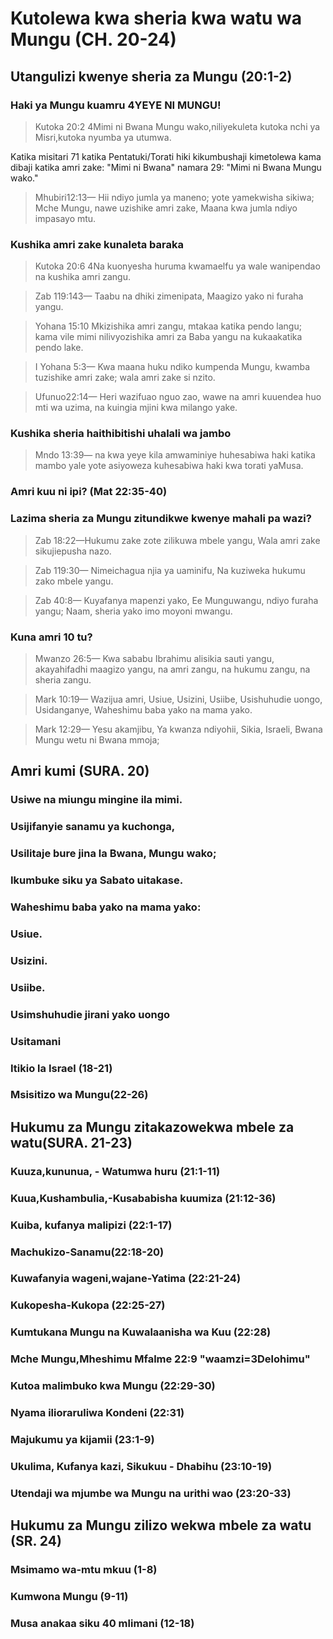 # Kutolewa kwa sheria kwa watu wa Mungu (CH. 20-24)

## Utangulizi kwenye sheria za Mungu (20:1-2)

### Haki ya Mungu kuamru 4YEYE NI MUNGU!

> Kutoka 20:2 4Mimi ni Bwana Mungu wako,niliyekuleta kutoka nchi ya Misri,kutoka nyumba ya utumwa.

Katika misitari 71 katika Pentatuki/Torati hiki kikumbushaji kimetolewa kama dibaji katika amri zake: "Mimi ni Bwana" namara 29: "Mimi ni Bwana Mungu wako."

> Mhubiri12:13— Hii ndiyo jumla ya maneno; yote yamekwisha sikiwa; Mche Mungu, nawe uzishike amri zake, Maana kwa jumla ndiyo impasayo mtu.

### Kushika amri zake kunaleta baraka

> Kutoka 20:6 4Na kuonyesha huruma kwamaelfu ya wale wanipendao na kushika amri zangu.

> Zab 119:143— Taabu na dhiki zimenipata, Maagizo yako ni furaha yangu.

> Yohana 15:10 Mkizishika amri zangu, mtakaa katika pendo langu; kama vile mimi nilivyozishika amri za Baba yangu na kukaakatika pendo lake.

> I Yohana 5:3— Kwa maana huku ndiko kumpenda Mungu, kwamba tuzishike amri zake; wala amri zake si nzito.

> Ufunuo22:14— Heri wazifuao nguo zao, wawe na amri kuuendea huo mti wa uzima, na kuingia mjini kwa milango yake.

### Kushika sheria haithibitishi uhalali wa jambo

> Mndo 13:39— na kwa yeye kila amwaminiye huhesabiwa haki katika mambo yale yote asiyoweza kuhesabiwa haki kwa torati yaMusa.

### Amri kuu ni ipi? (Mat 22:35-40)

### Lazima sheria za Mungu zitundikwe kwenye mahali pa wazi?

> Zab 18:22—Hukumu zake zote zilikuwa mbele yangu, Wala amri zake sikujiepusha nazo.

> Zab 119:30— Nimeichagua njia ya uaminifu, Na kuziweka hukumu zako mbele yangu.

> Zab 40:8— Kuyafanya mapenzi yako, Ee Munguwangu, ndiyo furaha yangu; Naam, sheria yako imo moyoni mwangu.

### Kuna amri 10 tu?

> Mwanzo 26:5— Kwa sababu Ibrahimu alisikia sauti yangu, akayahifadhi maagizo yangu, na amri zangu, na hukumu zangu, na sheria zangu.

> Mark 10:19— Wazijua amri, Usiue, Usizini, Usiibe, Usishuhudie uongo, Usidanganye, Waheshimu baba yako na mama yako.

> Mark 12:29— Yesu akamjibu, Ya kwanza ndiyohii, Sikia, Israeli, Bwana Mungu wetu ni Bwana mmoja;

## Amri kumi (SURA. 20)

### Usiwe na miungu mingine ila mimi.

### Usijifanyie sanamu ya kuchonga,

### Usilitaje bure jina la Bwana, Mungu wako;

### Ikumbuke siku ya Sabato uitakase.

### Waheshimu baba yako na mama yako:

### Usiue.

### Usizini.

### Usiibe.

### Usimshuhudie jirani yako uongo

### Usitamani

### Itikio la Israel (18-21)

### Msisitizo wa Mungu(22-26)

## Hukumu za Mungu zitakazowekwa mbele za watu(SURA. 21-23)

### Kuuza,kununua, - Watumwa huru (21:1-11)

### Kuua,Kushambulia,-Kusababisha kuumiza (21:12-36)

### Kuiba, kufanya malipizi (22:1-17)

### Machukizo-Sanamu(22:18-20)

### Kuwafanyia wageni,wajane-Yatima (22:21-24)

### Kukopesha-Kukopa (22:25-27)

### Kumtukana Mungu na Kuwalaanisha wa Kuu (22:28)

### Mche Mungu,Mheshimu Mfalme 22:9 "waamzi=3Delohimu"

### Kutoa malimbuko kwa Mungu (22:29-30)

### Nyama ilioraruliwa Kondeni (22:31)

### Majukumu ya kijamii (23:1-9)

### Ukulima, Kufanya kazi, Sikukuu - Dhabihu (23:10-19)

### Utendaji wa mjumbe wa Mungu na urithi wao (23:20-33)

## Hukumu za Mungu zilizo wekwa mbele za watu (SR. 24)

### Msimamo wa-mtu mkuu (1-8)

### Kumwona Mungu (9-11)

### Musa anakaa siku 40 mlimani (12-18)
